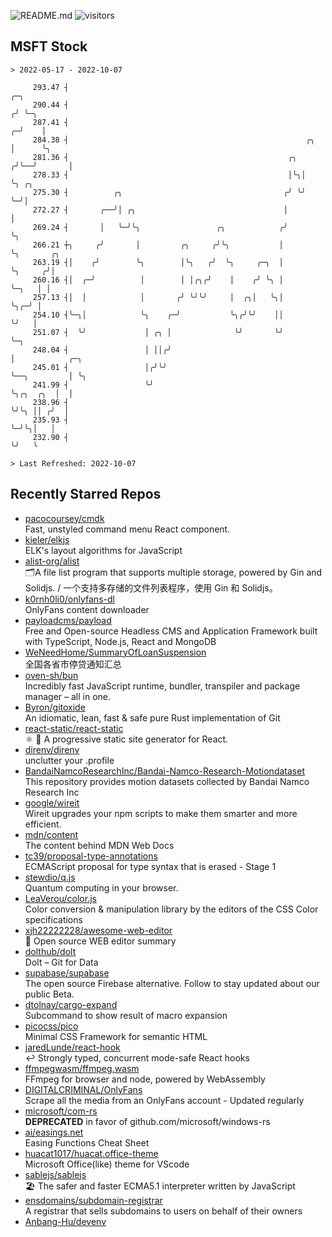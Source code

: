 ![README.md](https://github.com/Gerhut/Gerhut/workflows/README.md/badge.svg)
![visitors](https://visitors.vercel.app/Gerhut/Gerhut?token=8cf69d1f6813d272ef062726b6070c9be4ff72038cfe5a7ded7384a8da65d866)

## MSFT Stock

```
> 2022-05-17 - 2022-10-07

     293.47 ┤                                                            ╭─╮                                     
     290.44 ┤                                                           ╭╯ ╰─╮                                   
     287.41 ┤                                                         ╭─╯    │                                   
     284.38 ┤                                                     ╭╮  │      ╰╮                                  
     281.36 ┤                                                 ╭╮ ╭╯╰──╯       │                                  
     278.33 ┤                                                 │╰╮│            ╰╮ ╭╮                              
     275.30 ┤          ╭╮                                    ╭╯ ╰╯             ╰─╯│                              
     272.27 ┤       ╭──╯│ ╭╮                                 │                    │                              
     269.24 ┤       │   ╰─╯╰╮                 ╭╮            ╭╯                    ╰╮                             
     266.21 ┼╮     ╭╯       │         ╭╮     ╭╯╰╮           │                      ╰╮       ╭╮                   
     263.19 ┤│    ╭╯        ╰╮        │╰╮   ╭╯  ╰╮     ╭─╮  │                       ╰╮     ╭╯│                   
     260.16 ┤│  ╭─╯          │        │ │╭╮╭╯    │    ╭╯ ╰╮ │                        ╰─╮   │ │                   
     257.13 ┤│  │            │       ╭╯ ╰╯╰╯     │  ╭╮│   ╰╮│                          ╰╮╭─╯ │                   
     254.10 ┤╰─╮│            ╰╮    ╭─╯           ╰╮╭╯╰╯    ││                           ╰╯   │                   
     251.07 ┤  ╰╯             │ ╭╮ │              ╰╯       ╰╯                                ╰─╮                 
     248.04 ┤                 │ ││╭╯                                                           │            ╭─╮  
     245.01 ┤                 │╭╯╰╯                                                            ╰──╮         │ ╰╮ 
     241.99 ┤                 ╰╯                                                                  ╰╮╭╮  ╭╮  │  │ 
     238.96 ┤                                                                                      ╰╯╰╮ ││ ╭╯  │ 
     235.93 ┤                                                                                         ╰─╯╰╮│   │ 
     232.90 ┤                                                                                             ╰╯   ╰ 

> Last Refreshed: 2022-10-07
```

## Recently Starred Repos

- [pacocoursey/cmdk](https://github.com/pacocoursey/cmdk)  
  Fast, unstyled command menu React component.
- [kieler/elkjs](https://github.com/kieler/elkjs)  
  ELK's layout algorithms for JavaScript
- [alist-org/alist](https://github.com/alist-org/alist)  
  🗂️A file list program that supports multiple storage, powered by Gin and Solidjs. / 一个支持多存储的文件列表程序，使用 Gin 和 Solidjs。
- [k0rnh0li0/onlyfans-dl](https://github.com/k0rnh0li0/onlyfans-dl)  
  OnlyFans content downloader
- [payloadcms/payload](https://github.com/payloadcms/payload)  
  Free and Open-source Headless CMS and Application Framework built with TypeScript, Node.js, React and MongoDB
- [WeNeedHome/SummaryOfLoanSuspension](https://github.com/WeNeedHome/SummaryOfLoanSuspension)  
  全国各省市停贷通知汇总
- [oven-sh/bun](https://github.com/oven-sh/bun)  
  Incredibly fast JavaScript runtime, bundler, transpiler and package manager – all in one.
- [Byron/gitoxide](https://github.com/Byron/gitoxide)  
  An idiomatic, lean, fast & safe pure Rust implementation of Git
- [react-static/react-static](https://github.com/react-static/react-static)  
  ⚛️ 🚀 A progressive static site generator for React.
- [direnv/direnv](https://github.com/direnv/direnv)  
  unclutter your .profile
- [BandaiNamcoResearchInc/Bandai-Namco-Research-Motiondataset](https://github.com/BandaiNamcoResearchInc/Bandai-Namco-Research-Motiondataset)  
  This repository provides motion datasets collected by Bandai Namco Research Inc
- [google/wireit](https://github.com/google/wireit)  
  Wireit upgrades your npm scripts to make them smarter and more efficient.
- [mdn/content](https://github.com/mdn/content)  
  The content behind MDN Web Docs
- [tc39/proposal-type-annotations](https://github.com/tc39/proposal-type-annotations)  
  ECMAScript proposal for type syntax that is erased - Stage 1
- [stewdio/q.js](https://github.com/stewdio/q.js)  
  Quantum computing in your browser.
- [LeaVerou/color.js](https://github.com/LeaVerou/color.js)  
  Color conversion & manipulation library by the editors of the CSS Color specifications
- [xjh22222228/awesome-web-editor](https://github.com/xjh22222228/awesome-web-editor)  
  🔨  Open source WEB editor summary
- [dolthub/dolt](https://github.com/dolthub/dolt)  
  Dolt – Git for Data
- [supabase/supabase](https://github.com/supabase/supabase)  
  The open source Firebase alternative. Follow to stay updated about our public Beta.
- [dtolnay/cargo-expand](https://github.com/dtolnay/cargo-expand)  
  Subcommand to show result of macro expansion
- [picocss/pico](https://github.com/picocss/pico)  
  Minimal CSS Framework for semantic HTML
- [jaredLunde/react-hook](https://github.com/jaredLunde/react-hook)  
  ↩ Strongly typed, concurrent mode-safe React hooks
- [ffmpegwasm/ffmpeg.wasm](https://github.com/ffmpegwasm/ffmpeg.wasm)  
  FFmpeg for browser and node, powered by WebAssembly
- [DIGITALCRIMINAL/OnlyFans](https://github.com/DIGITALCRIMINAL/OnlyFans)  
  Scrape all the media from an OnlyFans account - Updated regularly
- [microsoft/com-rs](https://github.com/microsoft/com-rs)  
  **DEPRECATED** in favor of github.com/microsoft/windows-rs
- [ai/easings.net](https://github.com/ai/easings.net)  
  Easing Functions Cheat Sheet
- [huacat1017/huacat.office-theme](https://github.com/huacat1017/huacat.office-theme)  
  Microsoft Office(like) theme for VScode
- [sablejs/sablejs](https://github.com/sablejs/sablejs)  
  🏖️ The safer and faster ECMA5.1 interpreter written by JavaScript
- [ensdomains/subdomain-registrar](https://github.com/ensdomains/subdomain-registrar)  
  A registrar that sells subdomains to users on behalf of their owners
- [Anbang-Hu/devenv](https://github.com/Anbang-Hu/devenv)  

